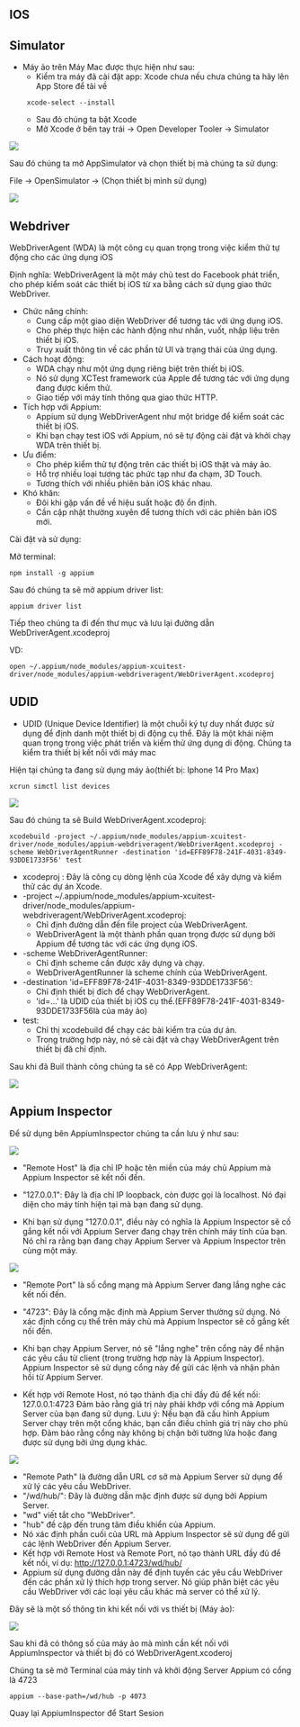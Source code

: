 
## IOS
##  Simulator
 - Máy ảo trên Máy Mac được thực hiện như sau:
   + Kiểm tra máy đã cài đặt app: Xcode chưa nếu chưa chúng ta hãy lên App Store để tải về
   ```
    xcode-select --install
   ```
   + Sau đó chúng ta bật Xcode
   + Mở Xcode ở bên tay trái -> Open Developer Tooler -> Simulator

![](./step_definitions/assets/how_to_open_simulator.png)

Sau đó chúng ta mở AppSimulator và chọn thiết bị mà chúng ta sử dụng:

File -> OpenSimulator -> (Chọn thiết bị mình sử dụng)

![](./step_definitions/assets/open_devices_in_Simulator.png)

## Webdriver
WebDriverAgent (WDA) là một công cụ quan trọng trong việc kiểm thử tự động cho các ứng dụng iOS

Định nghĩa: WebDriverAgent là một máy chủ test do Facebook phát triển, cho phép kiểm soát các thiết bị iOS từ xa bằng cách sử dụng giao thức WebDriver.
- Chức năng chính:
  + Cung cấp một giao diện WebDriver để tương tác với ứng dụng iOS.
  + Cho phép thực hiện các hành động như nhấn, vuốt, nhập liệu trên thiết bị iOS.
  + Truy xuất thông tin về các phần tử UI và trạng thái của ứng dụng.
- Cách hoạt động:
  + WDA chạy như một ứng dụng riêng biệt trên thiết bị iOS.
  + Nó sử dụng XCTest framework của Apple để tương tác với ứng dụng đang được kiểm thử.
  + Giao tiếp với máy tính thông qua giao thức HTTP.
- Tích hợp với Appium:
  + Appium sử dụng WebDriverAgent như một bridge để kiểm soát các thiết bị iOS.
  + Khi bạn chạy test iOS với Appium, nó sẽ tự động cài đặt và khởi chạy WDA trên thiết bị.
- Ưu điểm:
  + Cho phép kiểm thử tự động trên các thiết bị iOS thật và máy ảo.
  + Hỗ trợ nhiều loại tương tác phức tạp như đa chạm, 3D Touch.
  + Tương thích với nhiều phiên bản iOS khác nhau.
- Khó khăn:
  + Đôi khi gặp vấn đề về hiệu suất hoặc độ ổn định.
  + Cần cập nhật thường xuyên để tương thích với các phiên bản iOS mới.

Cài đặt và sử dụng:

Mở terminal:
  ```
  npm install -g appium
  ```
Sau đó chúng ta sẽ mở appium driver list:
  ```
  appium driver list
  ```
Tiếp theo chúng ta đi đến thư mục và lưu lại đường dẫn WebDriverAgent.xcodeproj

VD:
```
open ~/.appium/node_modules/appium-xcuitest-driver/node_modules/appium-webdriveragent/WebDriverAgent.xcodeproj
```
## UDID
- UDID (Unique Device Identifier) là một chuỗi ký tự duy nhất được sử dụng để định danh một thiết bị di động cụ thể. Đây là một khái niệm quan trọng trong việc phát triển và kiểm thử ứng dụng di động.
Chúng ta kiểm tra thiết bị kết nối với máy mac

Hiện tại chúng ta đang sử dụng máy ảo(thiết bị: Iphone 14 Pro Max)
```
xcrun simctl list devices
```
![](./step_definitions/assets/list_devices_IOS.png)

Sau đó chúng ta sẽ Build WebDriverAgent.xcodeproj:
```
xcodebuild -project ~/.appium/node_modules/appium-xcuitest-driver/node_modules/appium-webdriveragent/WebDriverAgent.xcodeproj -scheme WebDriverAgentRunner -destination 'id=EFF89F78-241F-4031-8349-93DDE1733F56' test
```
 - xcodeproj : Đây là công cụ dòng lệnh của Xcode để xây dựng và kiểm thử các dự án Xcode.
 - -project ~/.appium/node_modules/appium-xcuitest-driver/node_modules/appium-webdriveragent/WebDriverAgent.xcodeproj:
    + Chỉ định đường dẫn đến file project của WebDriverAgent.
    + WebDriverAgent là một thành phần quan trọng được sử dụng bởi Appium để tương tác với các ứng dụng iOS.
 - -scheme WebDriverAgentRunner:
    + Chỉ định scheme cần được xây dựng và chạy.
    + WebDriverAgentRunner là scheme chính của WebDriverAgent.
 - -destination 'id=EFF89F78-241F-4031-8349-93DDE1733F56':
    + Chỉ định thiết bị đích để chạy WebDriverAgent.
    + 'id=...' là UDID của thiết bị iOS cụ thể.(EFF89F78-241F-4031-8349-93DDE1733F56là của máy ảo)
 - test:
    + Chỉ thị xcodebuild để chạy các bài kiểm tra của dự án.
    + Trong trường hợp này, nó sẽ cài đặt và chạy WebDriverAgent trên thiết bị đã chỉ định.

Sau khi đã Buil thành công chúng ta sẽ có App WebDriverAgent:

![](./step_definitions/assets/webdriverAgent_in_devices.png)

## Appium Inspector 
Để sử dụng bên AppiumInspector chúng ta cần lưu ý như sau:

 ![](./step_definitions/assets/Remote_Host.png)
- "Remote Host" là địa chỉ IP hoặc tên miền của máy chủ Appium mà Appium Inspector sẽ kết nối đến.

- "127.0.0.1": Đây là địa chỉ IP loopback, còn được gọi là localhost. Nó đại diện cho máy tính hiện tại mà bạn đang sử dụng.

- Khi bạn sử dụng "127.0.0.1", điều này có nghĩa là Appium Inspector sẽ cố gắng kết nối với Appium Server đang chạy trên chính máy tính của bạn. Nó chỉ ra rằng bạn đang chạy Appium Server và Appium Inspector trên cùng một máy.

![](./step_definitions/assets/Remote_Port.png)

- "Remote Port" là số cổng mạng mà Appium Server đang lắng nghe các kết nối đến.
- "4723": Đây là cổng mặc định mà Appium Server thường sử dụng. Nó xác định cổng cụ thể trên máy chủ mà Appium Inspector sẽ cố gắng kết nối đến.

- Khi bạn chạy Appium Server, nó sẽ "lắng nghe" trên cổng này để nhận các yêu cầu từ client (trong trường hợp này là Appium Inspector). Appium Inspector sẽ sử dụng cổng này để gửi các lệnh và nhận phản hồi từ Appium Server.
- Kết hợp với Remote Host, nó tạo thành địa chỉ đầy đủ để kết nối: 127.0.0.1:4723 Đảm bảo rằng giá trị này phải khớp với cổng mà Appium Server của bạn đang sử dụng.
Lưu ý:
Nếu bạn đã cấu hình Appium Server chạy trên một cổng khác, bạn cần điều chỉnh giá trị này cho phù hợp. Đảm bảo rằng cổng này không bị chặn bởi tường lửa hoặc đang được sử dụng bởi ứng dụng khác.

![](./step_definitions/assets/Remote_Path.png)

- "Remote Path" là đường dẫn URL cơ sở mà Appium Server sử dụng để xử lý các yêu cầu WebDriver.
- "/wd/hub/": Đây là đường dẫn mặc định được sử dụng bởi Appium Server.
- "wd" viết tắt cho "WebDriver".
- "hub" đề cập đến trung tâm điều khiển của Appium.
- Nó xác định phần cuối của URL mà Appium Inspector sẽ sử dụng để gửi các lệnh WebDriver đến Appium Server.
- Kết hợp với Remote Host và Remote Port, nó tạo thành URL đầy đủ để kết nối, ví dụ: http://127.0.0.1:4723/wd/hub/
- Appium sử dụng đường dẫn này để định tuyến các yêu cầu WebDriver đến các phần xử lý thích hợp trong server. Nó giúp phân biệt các yêu cầu WebDriver với các loại yêu cầu khác mà server có thể xử lý.

Đây sẽ là một số thông tin khi kết nối với vs thiết bị (Máy ảo):

![](./step_definitions/assets/devices_Iphone.png)

Sau khi đã có thông số của máy ảo mà mình cần kết nối với AppiumInspector và thiết bị đó có WebDriverAgent.xcoderoj

Chúng ta sẽ mở Terminal của máy tính vả khởi động Server Appium có cổng là 4723 
```
appium --base-path=/wd/hub -p 4073
```
Quay lại AppiumInspector để Start Sesion